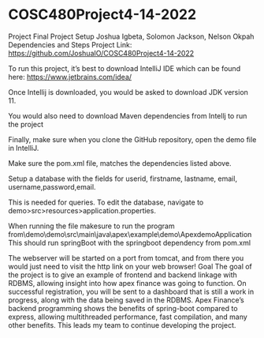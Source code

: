 # COSC480Project4-14-2022
Project
Final Project Setup
Joshua Igbeta, Solomon Jackson, Nelson Okpah
Dependencies and Steps
	Project Link: https://github.com/JoshuaIO/COSC480Project4-14-2022

To run this project, it’s best to download IntelliJ IDE which can be found here: https://www.jetbrains.com/idea/

Once Intellij is downloaded, you would be asked to download JDK version 11.

You would also need to download Maven dependencies from Intellj to run the project

Finally, make sure when you clone the GitHub repository, open the demo file in IntelliJ.

Make sure the pom.xml file, matches the dependencies listed above.

Setup a database with the fields for userid, firstname, lastname, email, username,password,email.

This is needed for queries. To edit the database, navigate to demo>src>resources>application.properties.

When running the file makesure to run the program from\demo\demo\src\main\java\apex\example\demo\ApexdemoApplication
This should run springBoot with the springboot dependency from pom.xml

The webserver will be started on a port from tomcat, and from there you would just need to visit the http link on your web browser!
Goal
The goal of the project is to give an example of frontend and backend linkage with RDBMS, allowing insight into how apex finance was going to function. On successful registration, you will be sent to a dashboard that is still a work in progress, along with the data being saved in the RDBMS. Apex Finance’s backend programming shows the benefits of spring-boot compared to express, allowing multithreaded performance, fast compilation, and many other benefits. This leads my team to continue developing the project.
